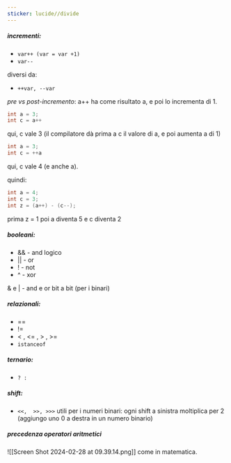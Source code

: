 ```yaml
---
sticker: lucide//divide
---
```

##### incrementi:
- `var++ (var = var +1)`
- `var--`
 
diversi da:
- `++var, --var`

*pre vs post-incremento*:
a++ ha come risultato a, e poi lo incrementa di 1.

```java
int a = 3;
int c = a++
```
qui, c vale 3 (il compilatore dà prima a c il valore di a, e poi aumenta a di 1)

```java
int a = 3;
int c = ++a
```
qui, c vale 4 (e anche a).

quindi:
```java
int a = 4;
int c = 3;
int z = (a++) - (c--);
```
 prima z = 1 
poi a diventa 5 e c diventa 2

##### booleani:
- && - and logico 
- || - or
- ! - not
- ^ - xor

&  e | - and  e or bit a bit (per i binari)
 
##### relazionali:
- ==
- !=
- < , <= , > , >=
- `istanceof`
##### ternario:
- `? :`
 
##### shift:
- `<<,  >>, >>>`
utili per i numeri binari: ogni shift a sinistra moltiplica per 2 (aggiungo uno 0 a destra in un numero binario)


##### precedenza operatori aritmetici
![[Screen Shot 2024-02-28 at 09.39.14.png]]
come in matematica.
